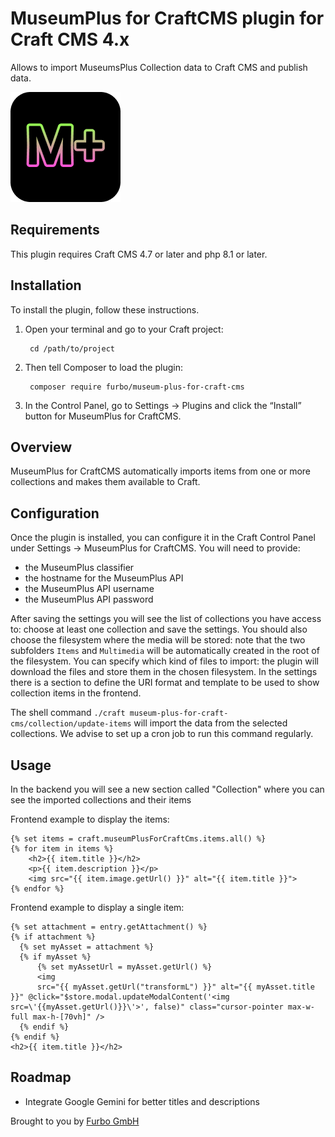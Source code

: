 # MuseumPlus for CraftCMS plugin for Craft CMS 4.x

Allows to import MuseumsPlus Collection data to Craft CMS and publish data.

![Screenshot](resources/img/plugin-logo.png)

## Requirements

This plugin requires Craft CMS 4.7 or later and php 8.1 or later.

## Installation

To install the plugin, follow these instructions.

1. Open your terminal and go to your Craft project:

        cd /path/to/project

2. Then tell Composer to load the plugin:

        composer require furbo/museum-plus-for-craft-cms

3. In the Control Panel, go to Settings → Plugins and click the “Install” button for MuseumPlus for CraftCMS.

## Overview

MuseumPlus for CraftCMS automatically imports items from one or more collections and makes them available to Craft.

## Configuration

Once the plugin is installed, you can configure it in the Craft Control Panel under Settings → MuseumPlus for CraftCMS.
You will need to provide:
- the MuseumPlus classifier
- the hostname for the MuseumPlus API
- the MuseumPlus API username
- the MuseumPlus API password

After saving the settings you will see the list of collections you have access to: choose at least one collection and save the settings.
You should also choose the filesystem where the media will be stored: note that the two subfolders `Items` and `Multimedia` will be automatically created in the root of the filesystem.
You can specify which kind of files to import: the plugin will download the files and store them in the chosen filesystem.
In the settings there is a section to define the URI format and template to be used to show collection items in the frontend.

The shell command `./craft museum-plus-for-craft-cms/collection/update-items` will import the data from the selected collections.
We advise to set up a cron job to run this command regularly.

## Usage

In the backend you will see a new section called "Collection" where you can see the imported collections and their items

Frontend example to display the items:
```
{% set items = craft.museumPlusForCraftCms.items.all() %}
{% for item in items %}
    <h2>{{ item.title }}</h2>
    <p>{{ item.description }}</p>
    <img src="{{ item.image.getUrl() }}" alt="{{ item.title }}">
{% endfor %}
```

Frontend example to display a single item:
```
{% set attachment = entry.getAttachment() %}
{% if attachment %}
  {% set myAsset = attachment %}
  {% if myAsset %}
      {% set myAssetUrl = myAsset.getUrl() %}
      <img 
      src="{{ myAsset.getUrl("transformL") }}" alt="{{ myAsset.title }}" @click="$store.modal.updateModalContent('<img src=\'{{myAsset.getUrl()}}\'>', false)" class="cursor-pointer max-w-full max-h-[70vh]" />
  {% endif %}
{% endif %}
<h2>{{ item.title }}</h2>
```



## Roadmap

* Integrate Google Gemini for better titles and descriptions

Brought to you by [Furbo GmbH](https://furbo.ch)
